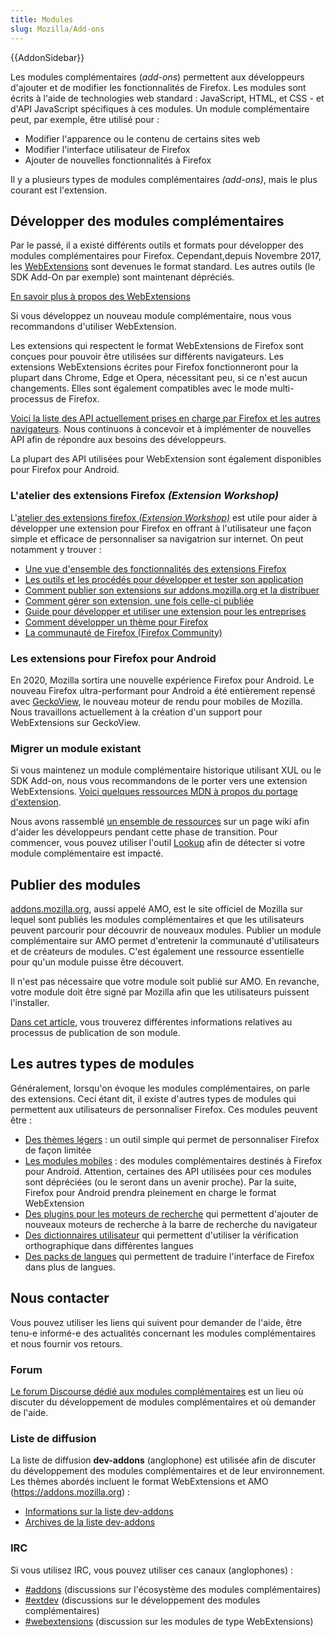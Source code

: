 ```yaml
---
title: Modules
slug: Mozilla/Add-ons
---
```


{{AddonSidebar}}

Les modules complémentaires (_add-ons_) permettent aux développeurs d'ajouter et de modifier les fonctionnalités de Firefox. Les modules sont écrits à l'aide de technologies web standard : JavaScript, HTML, et CSS - et d'API JavaScript spécifiques à ces modules. Un module complémentaire peut, par exemple, être utilisé pour :

- Modifier l'apparence ou le contenu de certains sites web
- Modifier l'interface utilisateur de Firefox
- Ajouter de nouvelles fonctionnalités à Firefox

Il y a plusieurs types de modules complémentaires _(add-ons)_, mais le plus courant est l'extension.

## Développer des modules complémentaires

Par le passé, il a existé différents outils et formats pour développer des modules complémentaires pour Firefox. Cependant,depuis Novembre 2017, les [WebExtensions](/fr/docs/Mozilla/Add-ons/WebExtensions) sont devenues le format standard. Les autres outils (le SDK Add-On par exemple) sont maintenant dépréciés.

[En savoir plus à propos des WebExtensions](/fr/docs/Mozilla/Add-ons/WebExtensions)

Si vous développez un nouveau module complémentaire, nous vous recommandons d'utiliser WebExtension.

Les extensions qui respectent le format WebExtensions de Firefox sont conçues pour pouvoir être utilisées sur différents navigateurs. Les extensions WebExtensions écrites pour Firefox fonctionneront pour la plupart dans Chrome, Edge et Opera, nécessitant peu, si ce n'est aucun changements. Elles sont également compatibles avec le mode multi-processus de Firefox.

[Voici la liste des API actuellement prises en charge par Firefox et les autres navigateurs](/fr/docs/Mozilla/Add-ons/WebExtensions/Browser_support_for_JavaScript_APIs). Nous continuons à concevoir et à implémenter de nouvelles API afin de répondre aux besoins des développeurs.

La plupart des API utilisées pour WebExtension sont également disponibles pour Firefox pour Android.

### L'atelier des extensions Firefox _(Extension Workshop)_

L'[atelier des extensions firefox _(Extension Workshop)_](https://extensionworkshop.com/) est utile pour aider à développer une extension pour Firefox en offrant à l'utilisateur une façon simple et efficace de personnaliser sa navigatrion sur internet. On peut notamment y trouver&nbsp;:

- [Une vue d'ensemble des fonctionnalités des extensions Firefox](https://extensionworkshop.com/#about)
- [Les outils et les procédés pour développer et tester son application](https://extensionworkshop.com/documentation/develop/)
- [Comment publier son extensions sur addons.mozilla.org et la distribuer](https://extensionworkshop.com/documentation/publish/)
- [Comment gérer son extension, une fois celle-ci publiée](https://extensionworkshop.com/documentation/manage/)
- [Guide pour développer et utiliser une extension pour les entreprises](https://extensionworkshop.com/documentation/enterprise/)
- [Comment développer un thème pour Firefox](https://extensionworkshop.com/documentation/themes/)
- [La communauté de Firefox (Firefox Community)](https://extensionworkshop.com/community/)

### Les extensions pour Firefox pour Android

En 2020, Mozilla sortira une nouvelle expérience Firefox pour Android. Le nouveau Firefox ultra-performant pour Android a été entièrement repensé avec [GeckoView](https://mozilla.github.io/geckoview/), le nouveau moteur de rendu pour mobiles de Mozilla. Nous travaillons actuellement à la création d'un support pour WebExtensions sur GeckoView.

### Migrer un module existant

Si vous maintenez un module complémentaire historique utilisant XUL ou le SDK Add-on, nous vous recommandons de le porter vers une extension WebExtensions. [Voici quelques ressources MDN à propos du portage d'extension](/fr/docs/Mozilla/Add-ons/WebExtensions/Porting_a_legacy_Firefox_add-on).

Nous avons rassemblé [un ensemble de ressources](https://wiki.mozilla.org/Add-ons/developer/communication) sur un page wiki afin d'aider les développeurs pendant cette phase de transition. Pour commencer, vous pouvez utiliser l'outil [Lookup](https://compatibility-lookup.services.mozilla.com/) afin de détecter si votre module complémentaire est impacté.

## Publier des modules

[addons.mozilla.org](https://addons.mozilla.org), aussi appelé AMO, est le site officiel de Mozilla sur lequel sont publiés les modules complémentaires et que les utilisateurs peuvent parcourir pour découvrir de nouveaux modules. Publier un module complémentaire sur AMO permet d'entretenir la communauté d'utilisateurs et de créateurs de modules. C'est également une ressource essentielle pour qu'un module puisse être découvert.

Il n'est pas nécessaire que votre module soit publié sur AMO. En revanche, votre module doit être signé par Mozilla afin que les utilisateurs puissent l'installer.

[Dans cet article](/fr/docs/Mozilla/Add-ons/Distribution), vous trouverez différentes informations relatives au processus de publication de son module.

## Les autres types de modules

Généralement, lorsqu'on évoque les modules complémentaires, on parle des extensions. Ceci étant dit, il existe d'autres types de modules qui permettent aux utilisateurs de personnaliser Firefox. Ces modules peuvent être :

- [Des thèmes légers](/fr/docs/Mozilla/Add-ons/Thèmes/Fond) : un outil simple qui permet de personnaliser Firefox de façon limitée
- [Les modules mobiles](/fr/docs/Extensions/Mobile) : des modules complémentaires destinés à Firefox pour Android. Attention, certaines des API utilisées pour ces modules sont dépréciées (ou le seront dans un avenir proche). Par la suite, Firefox pour Android prendra pleinement en charge le format WebExtension
- [Des plugins pour les moteurs de recherche](/fr/docs/Mozilla/Add-ons/Creating_OpenSearch_plugins_for_Firefox) qui permettent d'ajouter de nouveaux moteurs de recherche à la barre de recherche du navigateur
- [Des dictionnaires utilisateur](/fr/docs/Mozilla/Creating_a_spell_check_dictionary_add-on) qui permettent d'utiliser la vérification orthographique dans différentes langues
- [Des packs de langues](https://support.mozilla.org/kb/use-firefox-interface-other-languages-language-pack) qui permettent de traduire l'interface de Firefox dans plus de langues.

## Nous contacter

Vous pouvez utiliser les liens qui suivent pour demander de l'aide, être tenu-e informé-e des actualités concernant les modules complémentaires et nous fournir vos retours.

### Forum

[Le forum Discourse dédié aux modules complémentaires](https://discourse.mozilla-community.org/c/add-ons) est un lieu où discuter du développement de modules complémentaires et où demander de l'aide.

### Liste de diffusion

La liste de diffusion **dev-addons** (anglophone) est utilisée afin de discuter du développement des modules complémentaires et de leur environnement. Les thèmes abordés incluent le format WebExtensions et AMO (<https://addons.mozilla.org>) :

- [Informations sur la liste dev-addons](https://mail.mozilla.org/pipermail/dev-addons/)
- [Archives de la liste dev-addons](https://mail.mozilla.org/pipermail/dev-addons/)

### IRC

Si vous utilisez IRC, vous pouvez utiliser ces canaux (anglophones) :

- [#addons](irc://irc.mozilla.org/addons) (discussions sur l'écosystème des modules complémentaires)
- [#extdev](irc://irc.mozilla.org/extdev) (discussions sur le développement des modules complémentaires)
- [#webextensions](irc://irc.mozilla.org/webextensions) (discussion sur les modules de type WebExtensions)
